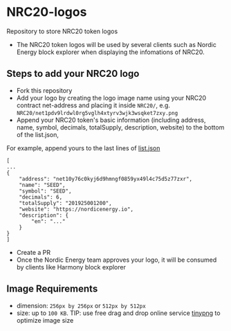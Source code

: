 # NRC20-logos
Repository to store NRC20 token logos
* The NRC20 token logos will be used by several clients such as Nordic Energy block explorer when displaying the infomations of NRC20.


## Steps to add your NRC20 logo
* Fork this repository
* Add your logo by creating the logo image name using your NRC20 contract net-address and placing it inside `NRC20/`, e.g. `NRC20/net1pdv9lrdwl0rg5vglh4xtyrv3wjk3wsqket7zxy.png`
* Append your NRC20 token's basic information (including address, name, symbol, decimals, totalSupply, description, website) to the bottom of the list.json,

For example, append yours to the last lines of [list.json](https://github.com/nordicenergy/NRC20-logos/blob/master/list.json)

```
[
...
{
    "address": "net10y76c0kyj6d9hmngf0859yx49l4c75d5z77zxr",
    "name": "SEED",
    "symbol": "SEED",
    "decimals": 6,
    "totalSupply": "201925001200",
    "website": "https://nordicenergy.io",
    "description": {
        "en": "..."
    }
}
]
```

* Create a PR
* Once the Nordic Energy team approves your logo, it will be consumed by clients like Harmony block explorer


## Image Requirements
- dimension: `256px by 256px` or `512px by 512px`
- size: up to `100 KB`. TIP: use free drag and drop online service [tinypng](https://tinypng.com/) to optimize image size

